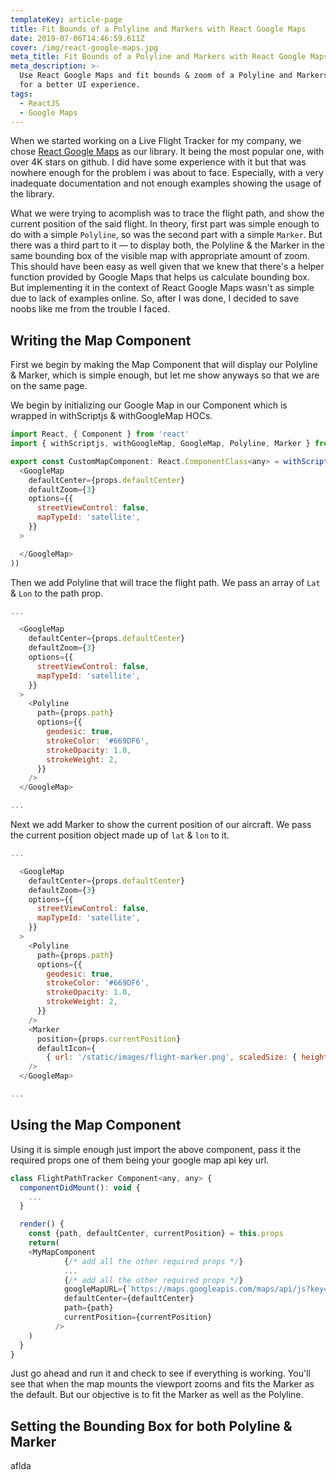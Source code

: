 ```yaml
---
templateKey: article-page
title: Fit Bounds of a Polyline and Markers with React Google Maps
date: 2019-07-06T14:46:59.611Z
cover: /img/react-google-maps.jpg
meta_title: Fit Bounds of a Polyline and Markers with React Google Maps
meta_description: >-
  Use React Google Maps and fit bounds & zoom of a Polyline and Markers together
  for a better UI experience.
tags:
  - ReactJS
  - Google Maps
---
```

When we started working on a Live Flight Tracker for my company, we chose [React Google Maps](https://github.com/tomchentw/react-google-maps) as our library. It being the most popular one, with over 4K stars on github. I did have some experience with it but that was nowhere enough for the problem i was about to face. Especially, with a very inadequate documentation and not enough examples showing the usage of the library.

What we were trying to acomplish was to trace the flight path, and show the current position of the said flight. In theory, first part was simple enough to do with a simple `Polyline`, so was the second part with a simple `Marker`. But there was a third part to it — to display both, the Polyline & the Marker in the same bounding box of the visible map with appropriate amount of zoom. This should have been easy as well given that we knew that there's a helper function provided by Google Maps that helps us calculate bounding box. But implementing it in the context of React Google Maps wasn't as simple due to lack of examples online. So, after I was done, I decided to save noobs like me from the trouble I faced.

## Writing the Map Component

First we begin by making the Map Component that will display our Polyline & Marker, which is simple enough, but let me show anyways so that we are on the same page.

We begin by initializing our Google Map in our Component which is wrapped in withScriptjs & withGoogleMap HOCs.

```javascript
import React, { Component } from 'react'
import { withScriptjs, withGoogleMap, GoogleMap, Polyline, Marker } from 'react-google-maps'

export const CustomMapComponent: React.ComponentClass<any> = withScriptjs(withGoogleMap((props) =>
  <GoogleMap
    defaultCenter={props.defaultCenter}
    defaultZoom={3}
    options={{
      streetViewControl: false,
      mapTypeId: 'satellite',
    }}
  >

  </GoogleMap>
))
```

Then we add Polyline that will trace the flight path. We pass an array of `Lat` & `Lon` to the path prop.

```javascript
...

  <GoogleMap
    defaultCenter={props.defaultCenter}
    defaultZoom={3}
    options={{
      streetViewControl: false,
      mapTypeId: 'satellite',
    }}
  >
    <Polyline
      path={props.path}
      options={{
        geodesic: true,
        strokeColor: '#669DF6',
        strokeOpacity: 1.0,
        strokeWeight: 2,
      }}
    />
  </GoogleMap>

...
```

Next we add Marker to show the current position of our aircraft. We pass the current position object made up of `lat` & `lon` to it.

```javascript
...

  <GoogleMap
    defaultCenter={props.defaultCenter}
    defaultZoom={3}
    options={{
      streetViewControl: false,
      mapTypeId: 'satellite',
    }}
  >
    <Polyline
      path={props.path}
      options={{
        geodesic: true,
        strokeColor: '#669DF6',
        strokeOpacity: 1.0,
        strokeWeight: 2,
      }}
    />
    <Marker
      position={props.currentPosition}
      defaultIcon={
        { url: '/static/images/flight-marker.png', scaledSize: { height: 16, width: 16 }, anchor: new google.maps.Point(8, 8) }}
    />
  </GoogleMap>

...
```


## Using the Map Component

Using it is simple enough just import the above component, pass it the required props one of them being your google map api key url.

```javascript
class FlightPathTracker Component<any, any> {
  componentDidMount(): void {
    ...
  }

  render() {
    const {path, defaultCenter, currentPosition} = this.props
    return(
    <MyMapComponent
            {/* add all the other required props */}
            ...
            {/* add all the other required props */}
            googleMapURL={`https://maps.googleapis.com/maps/api/js?key=${process.env.GOOGLE_MAP_API_KEY}`}
            defaultCenter={defaultCenter}
            path={path}
            currentPosition={currentPosition}
          />
    )
  }
}
```
Just go ahead and run it and check to see if everything is working. You'll see that when the map mounts the viewport zooms and fits the Marker as the default. But our objective is to fit the Marker as well as the Polyline.

## Setting the Bounding Box for both Polyline & Marker

aflda
